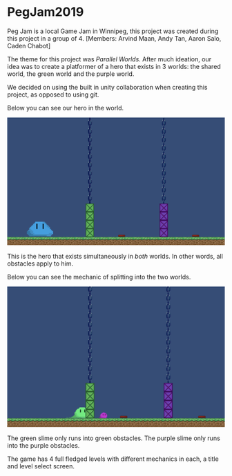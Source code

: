 # PegJam2019
 Peg Jam is a local Game Jam in Winnipeg, this project was created during this project in a group of 4. [Members: Arvind Maan, Andy Tan, Aaron Salo, Caden Chabot]

The theme for this project was _Parallel Worlds_.
After much ideation, our idea was to create a platformer of a hero that exists in 3 worlds: the shared world, the green world and the purple world.

We decided on using the built in unity collaboration when creating this project, as opposed to using git. 

Below you can see our hero in the world.


![Blue Slime](Screenshots/blueslime.png)

This is the hero that exists simultaneously in _both_ worlds. In other words, all obstacles apply to him.

Below you can see the mechanic of splitting into the two worlds.

![Green&Purple Slime](Screenshots/gpslimes.png)

The green slime only runs into green obstacles. The purple slime only runs into the purple obstacles.

The game has 4 full fledged levels with different mechanics in each, a title and level select screen.
